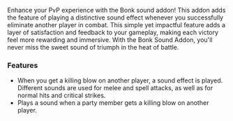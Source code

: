 Enhance your PvP experience with the Bonk sound addon! This addon adds the feature of playing a distinctive sound effect whenever you successfully eliminate another player in combat. This simple yet impactful feature adds a layer of satisfaction and feedback to your gameplay, making each victory feel more rewarding and immersive. With the Bonk Sound Addon, you'll never miss the sweet sound of triumph in the heat of battle.

### Features

*   When you get a killing blow on another player, a sound effect is played. Different sounds are used for melee and spell attacks, as well as for normal hits and critical strikes.
*   Plays a sound when a party member gets a killing blow on another player.
